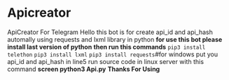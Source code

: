 # Apicreator
ApiCreator For Telegram
Hello this bot is for create api_id and api_hash automally using requests and lxml library in python
**for use this bot please install last version of python**
**then run this commands**
`pip3 install telethon`
`pip3 install lxml`
`pip3 install requests`#for windows
put you api_id and api_hash in line5
run source code in linux server with this command
__screen python3 Api.py__
**Thanks For Using**

